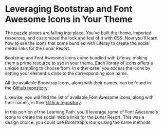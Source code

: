 # Leveraging Bootstrap and Font Awesome Icons in Your Theme

The puzzle pieces are falling into place. You've built the theme, imported 
resources, and customized the look and feel of it with CSS. Now you'll learn how 
to use the icons that come bundled with Liferay to create the social media links 
for the Lunar Resort.

Bootstrap and Font Awesome icons come bundled with Liferay, making them a prime
resource to use in your theme. Each library of icons offers a unique sampling to 
choose from. In either case, you access the icons by setting your element's 
class to the corresponding icon name.

All the available Bootstrap icons, along with their names, can be found in 
the [Github repository](http://liferay.github.io/alloy-bootstrap/base-css.html#icons).

Likewise, you will find the list of available Font Awesome icons, along with
their names, in their [Github repository](http://fortawesome.github.io/Font-Awesome/3.2.1/icons/).

In this portion of the Learning Path, you'll leverage some of Font Awesome's
icons to create the social media links for the Lunar Resort. This was a design
choice: you could use Bootstrap's icons using the same methods.
